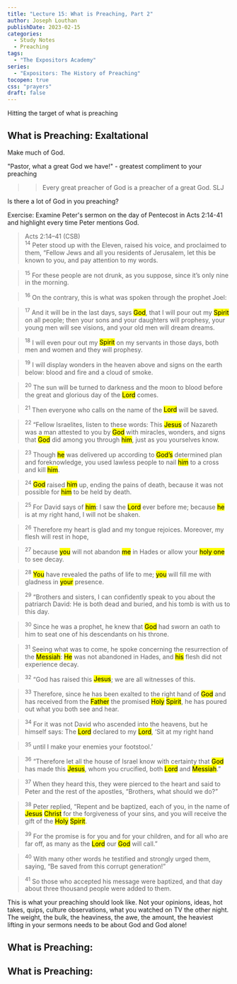 ```yaml
---
title: "Lecture 15: What is Preaching, Part 2"
author: Joseph Louthan
publishDate: 2023-02-15
categories:
  - Study Notes
  - Preaching
tags:
  - "The Expositors Academy"
series:
  - "Expositors: The History of Preaching"
tocopen: true
css: "prayers"
draft: false
---
```


Hitting the target of what is preaching

## What is Preaching: Exaltational

Make much of God.

"Pastor, what a great God we have!" - greatest compliment to your preaching

>>Every great preacher of God is a preacher of a great God. SLJ

Is there a lot of God in you preaching?

</mark>Exercise</mark>: Examine Peter's sermon on the day of Pentecost in Acts 2:14-41 and highlight every time Peter mentions God.

>Acts 2:14–41 (CSB)  
><sup>14</sup> Peter stood up with the Eleven, raised his voice, and proclaimed to them, “Fellow Jews and all you residents of Jerusalem, let this be known to you, and pay attention to my words. 

><sup>15</sup> For these people are not drunk, as you suppose, since it’s only nine in the morning. 

><sup>16</sup> On the contrary, this is what was spoken through the prophet Joel: 

><sup>17</sup> And it will be in the last days, says <mark style="background-color: #FFFF00">God</mark>, that I will pour out my <mark style="background-color: #FFFF00">Spirit</mark> on all people; then your sons and your daughters will prophesy, your young men will see visions, and your old men will dream dreams. 

><sup>18</sup> I will even pour out my <mark style="background-color: #FFFF00">Spirit</mark> on my servants in those days, both men and women and they will prophesy. 

><sup>19</sup> I will display wonders in the heaven above and signs on the earth below: blood and fire and a cloud of smoke. 

><sup>20</sup> The sun will be turned to darkness and the moon to blood before the great and glorious day of the <mark style="background-color: #FFFF00">Lord</mark> comes. 

><sup>21</sup> Then everyone who calls on the name of the <mark style="background-color: #FFFF00">Lord</mark> will be saved. 

><sup>22</sup> “Fellow Israelites, listen to these words: This <mark style="background-color: #FFFF00">Jesus</mark> of Nazareth was a man attested to you by <mark style="background-color: #FFFF00">God</mark> with miracles, wonders, and signs that <mark style="background-color: #FFFF00">God</mark> did among you through <mark style="background-color: #FFFF00">him</mark>, just as you yourselves know. 

><sup>23</sup> Though <mark style="background-color: #FFFF00">he</mark> was delivered up according to <mark style="background-color: #FFFF00">God’s</mark> determined plan and foreknowledge, you used lawless people to nail <mark style="background-color: #FFFF00">him</mark> to a cross and kill <mark style="background-color: #FFFF00">him</mark>. 

><sup>24</sup> <mark style="background-color: #FFFF00">God</mark> raised <mark style="background-color: #FFFF00">him</mark> up, ending the pains of death, because it was not possible for <mark style="background-color: #FFFF00">him</mark> to be held by death. 

><sup>25</sup> For David says of <mark style="background-color: #FFFF00">him</mark>: I saw the <mark style="background-color: #FFFF00">Lord</mark> ever before me; because <mark style="background-color: #FFFF00">he</mark> is at my right hand, I will not be shaken. 

><sup>26</sup> Therefore my heart is glad and my tongue rejoices. Moreover, my flesh will rest in hope, 

><sup>27</sup> because <mark style="background-color: #FFFF00">you</mark> will not abandon <mark style="background-color: #FFFF00">me</mark> in Hades or allow your <mark style="background-color: #FFFF00">holy one</mark> to see decay. 

><sup>28</sup> <mark style="background-color: #FFFF00">You</mark> have revealed the paths of life to me; <mark style="background-color: #FFFF00">you</mark> will fill me with gladness in <mark style="background-color: #FFFF00">your</mark> presence. 

><sup>29</sup> “Brothers and sisters, I can confidently speak to you about the patriarch David: He is both dead and buried, and his tomb is with us to this day. 

><sup>30</sup> Since he was a prophet, he knew that <mark style="background-color: #FFFF00">God</mark> had sworn an oath to him to seat one of his descendants on his throne. 

><sup>31</sup> Seeing what was to come, he spoke concerning the resurrection of the <mark style="background-color: #FFFF00">Messiah</mark>: <mark style="background-color: #FFFF00">He</mark> was not abandoned in Hades, and <mark style="background-color: #FFFF00">his</mark> flesh did not experience decay. 

><sup>32</sup> “</mark>God</mark> has raised this <mark style="background-color: #FFFF00">Jesus</mark>; we are all witnesses of this. 

><sup>33</sup> Therefore, since he has been exalted to the right hand of <mark style="background-color: #FFFF00">God</mark> and has received from the <mark style="background-color: #FFFF00">Father</mark> the promised <mark style="background-color: #FFFF00">Holy</mark> <mark style="background-color: #FFFF00">Spirit</mark>, he has poured out what you both see and hear. 

><sup>34</sup> For it was not David who ascended into the heavens, but he himself says: The <mark style="background-color: #FFFF00">Lord</mark> declared to my <mark style="background-color: #FFFF00">Lord</mark>, ‘Sit at my right hand 

><sup>35</sup> until I make your enemies your footstool.’ 

><sup>36</sup> “Therefore let all the house of Israel know with certainty that <mark style="background-color: #FFFF00">God</mark> has made this <mark style="background-color: #FFFF00">Jesus</mark>, whom you crucified, both <mark style="background-color: #FFFF00">Lord</mark> and <mark style="background-color: #FFFF00">Messiah</mark>.” 

><sup>37</sup> When they heard this, they were pierced to the heart and said to Peter and the rest of the apostles, “Brothers, what should we do?” 

><sup>38</sup> Peter replied, “Repent and be baptized, each of you, in the name of <mark style="background-color: #FFFF00">Jesus</mark> <mark style="background-color: #FFFF00">Christ</mark> for the forgiveness of your sins, and you will receive the gift of the <mark style="background-color: #FFFF00">Holy</mark> <mark style="background-color: #FFFF00">Spirit</mark>. 

><sup>39</sup> For the promise is for you and for your children, and for all who are far off, as many as the <mark style="background-color: #FFFF00">Lord</mark> our <mark style="background-color: #FFFF00">God</mark> will call.” 

><sup>40</sup> With many other words he testified and strongly urged them, saying, “Be saved from this corrupt generation!” 

><sup>41</sup> So those who accepted his message were baptized, and that day about three thousand people were added to them.

This is what your preaching should look like. Not your opinions, ideas, hot takes, quips, culture observations, what you watched on TV the other night. The weight, the bulk, the heaviness, the awe, the amount, the heaviest lifting in your sermons needs to be about God and God alone!

## What is Preaching: 



## What is Preaching: 
